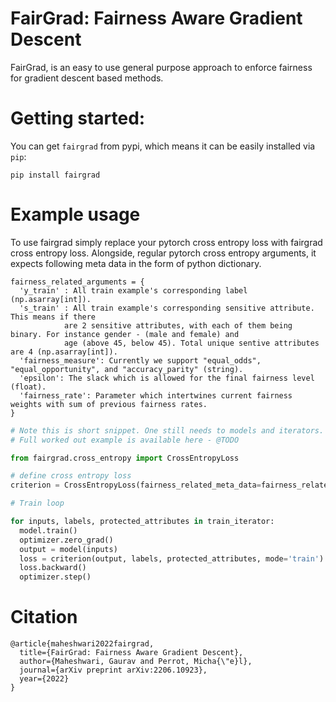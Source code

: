 # FairGrad: Fairness Aware Gradient Descent

FairGrad, is an easy to use general purpose approach to enforce fairness for gradient descent based methods. 

# Getting started: 
You can get ```fairgrad``` from pypi, which means it can be easily installed via ```pip```:
```
pip install fairgrad
```

# Example usage 
To use fairgrad simply replace your pytorch cross entropy loss with fairgrad cross entropy loss. 
Alongside, regular pytorch cross entropy arguments, it expects following meta data in the form of python dictionary.

```
fairness_related_arguments = {
  'y_train' : All train example's corresponding label (np.asarray[int]).
  's_train' : All train example's corresponding sensitive attribute. This means if there
            are 2 sensitive attributes, with each of them being binary. For instance gender - (male and female) and
            age (above 45, below 45). Total unique sentive attributes are 4 (np.asarray[int]).
  'fairness_measure': Currently we support "equal_odds", "equal_opportunity", and "accuracy_parity" (string). 
  'epsilon': The slack which is allowed for the final fairness level (float). 
  'fairness_rate': Parameter which intertwines current fairness weights with sum of previous fairness rates.
}
```

```python
# Note this is short snippet. One still needs to models and iterators.
# Full worked out example is available here - @TODO

from fairgrad.cross_entropy import CrossEntropyLoss

# define cross entropy loss 
criterion = CrossEntropyLoss(fairness_related_meta_data=fairness_related_meta_data)

# Train loop

for inputs, labels, protected_attributes in train_iterator:
  model.train()
  optimizer.zero_grad()
  output = model(inputs)
  loss = criterion(output, labels, protected_attributes, mode='train')
  loss.backward()
  optimizer.step()
```

# Citation
```
@article{maheshwari2022fairgrad,
  title={FairGrad: Fairness Aware Gradient Descent},
  author={Maheshwari, Gaurav and Perrot, Micha{\"e}l},
  journal={arXiv preprint arXiv:2206.10923},
  year={2022}
}
```
